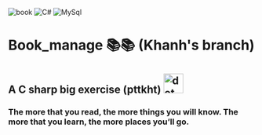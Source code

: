 ![book](https://img.shields.io/badge/book-let's%20read-green) ![C#](https://img.shields.io/badge/C%23-debug-purple) ![MySql](https://img.shields.io/badge/MySql-database-blue)
# Book_manage 📚📚 (Khanh's branch)

## A C sharp big exercise (pttkht) <img src="https://www.vectorlogo.zone/logos/dotnet/dotnet-vertical.svg" alt="dot net" width="40" height="40"/>

### The more that you read, the more things you will know. The more that you learn, the more places you’ll go.
